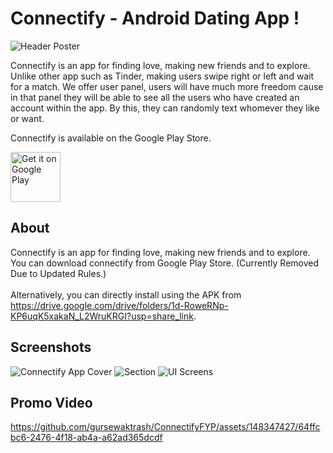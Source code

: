# Connectify - Android Dating App !

![Header Poster](https://github.com/gursewaktrash/ConnectifyFYP/assets/148347427/5ec41636-6e1e-48de-8d78-7fde1124bcc4)

Connectify is an app for finding love, making new friends and to explore.
Unlike other app such as Tinder, making users swipe right or left and wait for a match. We offer user panel, users will have much more freedom cause in that 
panel they will be able to see all the users who have created an account within the app. By this, they can randomly text whomever they like or want.

Connectify is available on the Google Play Store.

<p align="left">
<a href="https://play.google.com/store/apps/dev?id=7277479227452069569&hl=en&gl=US">
    <img alt="Get it on Google Play"
        height="80"
        src="https://play.google.com/intl/en_us/badges/images/generic/en_badge_web_generic.png" />
</a>  
</p>

## About

Connectify is an app for finding love, making new friends and to explore. <br>
You can download connectify from Google Play Store. (Currently Removed Due to Updated Rules.) <br><br>
Alternatively, you can directly install using the APK from https://drive.google.com/drive/folders/1d-RoweRNp-KP6uqK5xakaN_L2WruKRGI?usp=share_link.


## Screenshots
![Connectify App Cover](https://github.com/gursewaktrash/ConnectifyFYP/assets/148347427/86c9c376-de42-4645-96e9-2363bc697d86)
![Section](https://github.com/gursewaktrash/ConnectifyFYP/assets/148347427/a034fcb2-a6c2-42f7-a3e0-b2a3467e652c)
![UI Screens](https://github.com/gursewaktrash/ConnectifyFYP/assets/148347427/4f01ed9d-eb74-470f-9c85-e3e4fea0291d)



## Promo Video

https://github.com/gursewaktrash/ConnectifyFYP/assets/148347427/64ffcbc6-2476-4f18-ab4a-a62ad365dcdf


